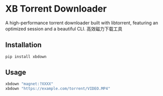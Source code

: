 # XB Torrent Downloader

A high-performance torrent downloader built with libtorrent, featuring an optimized session and a beautiful CLI.
高效磁力下载工具
## Installation

```bash
pip install xbdown
```

## Usage

```bash
xbdown "magnet:?XXXX"
xbdown "https://example.com/torrent/VIDEO.MP4" 
```